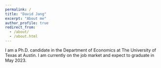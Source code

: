 ```yaml
---
permalink: /
title: "David Jang"
excerpt: "About me"
author_profile: true
redirect_from: 
  - /about/
  - /about.html
---
```


I am a Ph.D. candidate in the Department of Economics at The University of Texas at Austin. I am currently on the job market and expect to graduate in May 2023.
